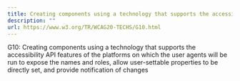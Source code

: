 ```yaml
---
title: Creating components using a technology that supports the accessibility API features
description: ""
url: https://www.w3.org/TR/WCAG20-TECHS/G10.html
---
```

G10: Creating components using a technology that supports the accessibility API features of the platforms on which the user agents will be run to expose the names and roles, allow user-settable properties to be directly set, and provide notification of changes
